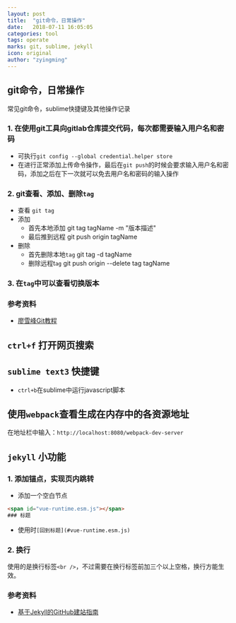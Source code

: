 ```yaml
---
layout: post
title:  "git命令，日常操作"
date:   2018-07-11 16:05:05
categories: tool
tags: operate
marks: git, sublime, jekyll
icon: original
author: "zyingming"
---
```


## git命令，日常操作
常见git命令，sublime快捷键及其他操作记录

### 1. 在使用git工具向gitlab仓库提交代码，每次都需要输入用户名和密码
- 可执行`git config --global credential.helper store`
- 在进行正常添加上传命令操作，最后在`git push`的时候会要求输入用户名和密码，添加之后在下一次就可以免去用户名和密码的输入操作

### 2. git查看、添加、删除`tag`
- 查看 `git tag`
- 添加
    - 首先本地添加 git tag tagName -m "版本描述"
    - 最后推到远程 git push origin tagName
- 删除 
    - 首先删除本地`tag` git tag -d tagName
    - 删除远程t`ag` git push origin --delete tag tagName
    
### 3. 在`tag`中可以查看切换版本

### 参考资料
- [廖雪峰Git教程](https://www.liaoxuefeng.com/wiki/0013739516305929606dd18361248578c67b8067c8c017b000/001376951885068a0ac7d81c3a64912b35a59b58a1d926b000)

## `ctrl+f` 打开网页搜索

## `sublime text3` 快捷键
- `ctrl+b`在sublime中运行javascript脚本

## 使用`webpack`查看生成在内存中的各资源地址
在地址栏中输入：`http://localhost:8080/webpack-dev-server`

## `jekyll` 小功能
### 1. 添加锚点，实现页内跳转
- 添加一个空白节点
```html
<span id="vue-runtime.esm.js"></span>
### 标题
```
- 使用时`[回到标题](#vue-runtime.esm.js)`

### 2. 换行
使用的是换行标签`<br />`，不过需要在换行标签前加三个以上空格，换行方能生效。

### 参考资料
- [基于Jekyll的GitHub建站指南](http://qianjiye.de/2012/07/host-your-pages-at-github-using-jekyll#jekyll-and-github)